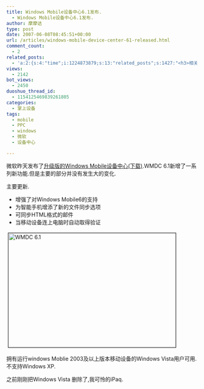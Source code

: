 ```yaml
---
title: Windows Mobile设备中心6.1发布.
  - Windows Mobile设备中心6.1发布.
author: 摩摩诘
type: post
date: 2007-06-08T08:45:51+00:00
url: /articles/windows-mobile-device-center-61-released.html
comment_count:
  - 2
related_posts:
  - 'a:2:{s:4:"time";i:1224873879;s:13:"related_posts";s:1427:"<h3>相关日志</h3><ul class="related_post"><li><a href="http://www.digglife.cn/articles/ppc-freeware-download.html" title="PPC,Windows Mobile手机免费软件下载网站:PPC Freeware">PPC,Windows Mobile手机免费软件下载网站:PPC Freeware</a></li><li><a href="http://www.digglife.cn/articles/opera-mobile-8-65-download.html" title="Opera Mobile 8.65正式版发布">Opera Mobile 8.65正式版发布</a></li><li><a href="http://www.digglife.cn/articles/turn-your-windows-mobile-phone-into-an-iphone.html" title="总结:Windows Mobile手机模拟iPhone完全方案">总结:Windows Mobile手机模拟iPhone完全方案</a></li><li><a href="http://www.digglife.cn/articles/livestation-technical-trial.html" title="微软网络电视软件LiveStation尝鲜">微软网络电视软件LiveStation尝鲜</a></li><li><a href="http://www.digglife.cn/articles/long-time-to-see.html" title="摩摩诘归来&#8230;">摩摩诘归来&#8230;</a></li><li><a href="http://www.digglife.cn/articles/just-buy-a-minione-instead-of-iphone.html" title="总结:Windows Mobile手机模拟iPhone完美方案(扯淡篇)">总结:Windows Mobile手机模拟iPhone完美方案(扯淡篇)</a></li><li><a href="http://www.digglife.cn/articles/add-iphone-styled-contactlist-to-windows-mobile.html" title="给你的Windows Mobile手机加上iPhone风格的联系人菜单">给你的Windows Mobile手机加上iPhone风格的联系人菜单</a></li></ul>";}'
views:
  - 2142
bot_views:
  - 2450
duoshuo_thread_id:
  - 1154125469839261805
categories:
  - 掌上设备
tags:
  - mobile
  - PPC
  - windows
  - 微软
  - 设备中心

---
```

微软昨天发布了<a target="_blank" href="http://www.microsoft.com/downloads/details.aspx?FamilyId=46F72DF1-E46A-4A5F-A791-09F07AAA1914&displaylang=en">升级版的Windows Mobile设备中心(下载)</a>.WMDC 6.1新增了一系列新功能.但是主要的部分并没有发生大的变化.

主要更新.

  * 增强了对Windows Mobile6的支持
  * 为智能手机增添了新的文件同步选项
  * 可同步HTML格式的邮件 
  * 当移动设备连上电脑时自动取得验证 

<!--more-->

[<img border="1" vspace="4" align="top" width="440" src="http://digglife.qiniudn.com/qiniu/981/image/712ee22a1268f49674e783f0299deb91.jpg" hspace="4" alt="WMDC 6.1" height="300" />][1]

拥有运行windows Moblie 2003及以上版本移动设备的Windows Vista用户可用.不支持Windows XP.

之前刚刚把Windows Vista 删除了,我可怜的iPaq.

 [1]: http://www.microsoft.com/downloads/details.aspx?FamilyId=46F72DF1-E46A-4A5F-A791-09F07AAA1914&displaylang=en